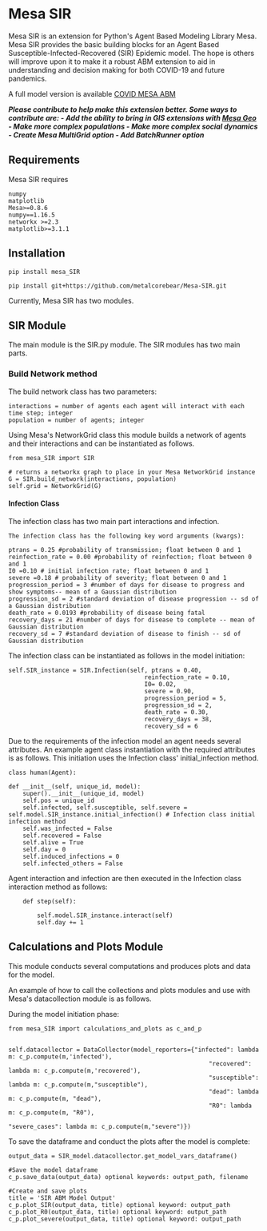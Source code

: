 # Mesa SIR

Mesa SIR is an extension for Python's Agent Based Modeling Library Mesa. Mesa SIR provides the basic building blocks for an Agent Based Susceptible-Infected-Recovered (SIR) Epidemic model. The hope is others will improve upon it to make it a robust ABM extension to aid in understanding and decision making for both COVID-19 and future pandemics.

A full model version is available [COVID MESA ABM](https://github.com/metalcorebear/COVID-Agent-Based-Model)

***Please contribute to help make this extension better. Some ways to contribute are: 
		- Add the ability to bring in GIS extensions with [Mesa Geo](https://github.com/Corvince/mesa-geo)
		- Make more complex populations
		- Make more complex social dynamics
		- Create Mesa MultiGrid option
		- Add BatchRunner option***
 


## Requirements

Mesa SIR requires

    numpy
    matplotlib
    Mesa>=0.8.6
    numpy==1.16.5
	networkx >=2.3
	matplotlib>=3.1.1


## Installation 

    pip install mesa_SIR

    pip install git+https://github.com/metalcorebear/Mesa-SIR.git


Currently, Mesa SIR has two modules. 

## SIR Module

The main module is the SIR.py module. The SIR modules has two main parts. 

### Build Network method 

The build network class has two parameters:

	interactions = number of agents each agent will interact with each time step; integer
	population = number of agents; integer 

Using Mesa's NetworkGrid class this module builds a network of agents and their interactions and can be instantiated as follows. 

	from mesa_SIR import SIR

	# returns a networkx graph to place in your Mesa NetworkGrid instance
	G = SIR.build_network(interactions, population)
    self.grid = NetworkGrid(G)

#### Infection Class

The infection class has two main part interactions and infection.

	The infection class has the following key word arguments (kwargs):

	ptrans = 0.25 #probability of transmission; float between 0 and 1 
	reinfection_rate = 0.00 #probability of reinfection; float between 0 and 1
	I0 =0.10 # initial infection rate; float between 0 and 1
	severe =0.18 # probability of severity; float between 0 and 1
	progression_period = 3 #number of days for disease to progress and show symptoms-- mean of a Gaussian distribution
	progression_sd = 2 #standard deviation of disease progression -- sd of a Gaussian distribution 
	death_rate = 0.0193 #probability of disease being fatal
	recovery_days = 21 #number of days for disease to complete -- mean of Gaussian distribution
    recovery_sd = 7 #standard deviation of disease to finish -- sd of Gaussian distribution


The infection class can be instantiated as follows in the model initiation: 

	self.SIR_instance = SIR.Infection(self, ptrans = 0.40,
                                          reinfection_rate = 0.10,
                                          I0= 0.02,
                                          severe = 0.90,
                                          progression_period = 5,
                                          progression_sd = 2,
                                          death_rate = 0.30,
                                          recovery_days = 38,
                                          recovery_sd = 6

Due to the requirements of the infection model an agent needs several attributes. An example agent class instantiation with the required attributes is as follows. This initiation uses the Infection class' initial_infection method.

	class human(Agent):
    
    def __init__(self, unique_id, model):
        super().__init__(unique_id, model)
        self.pos = unique_id
        self.infected, self.susceptible, self.severe = self.model.SIR_instance.initial_infection() # Infection class initial infection method
        self.was_infected = False
        self.recovered = False
        self.alive = True
        self.day = 0
        self.induced_infections = 0
        self.infected_others = False

Agent interaction and infection are then executed in the Infection class interaction method as follows: 

	    def step(self):

        	self.model.SIR_instance.interact(self)
        	self.day += 1


## Calculations and Plots Module

This module conducts several computations and produces plots and data for the model. 

An example of how to call the collections and plots modules and use with Mesa's datacollection module is as follows. 

During the model initiation phase: 

	from mesa_SIR import calculations_and_plots as c_and_p


	self.datacollector = DataCollector(model_reporters={"infected": lambda m: c_p.compute(m,'infected'),
                                                            "recovered": lambda m: c_p.compute(m,'recovered'),
                                                            "susceptible": lambda m: c_p.compute(m,"susceptible"),
                                                            "dead": lambda m: c_p.compute(m, "dead"),
                                                            "R0": lambda m: c_p.compute(m, "R0"),
                                                            "severe_cases": lambda m: c_p.compute(m,"severe")})

To save the dataframe and conduct the plots after the model is complete: 

	output_data = SIR_model.datacollector.get_model_vars_dataframe()
	
	#Save the model dataframe
	c_p.save_data(output_data) optional keywords: output_path, filename
	
	#Create and save plots
	title = 'SIR ABM Model Output'
	c_p.plot_SIR(output_data, title) optional keyword: output_path
	c_p.plot_R0(output_data, title) optional keyword: output_path
	c_p.plot_severe(output_data, title) optional keyword: output_path










